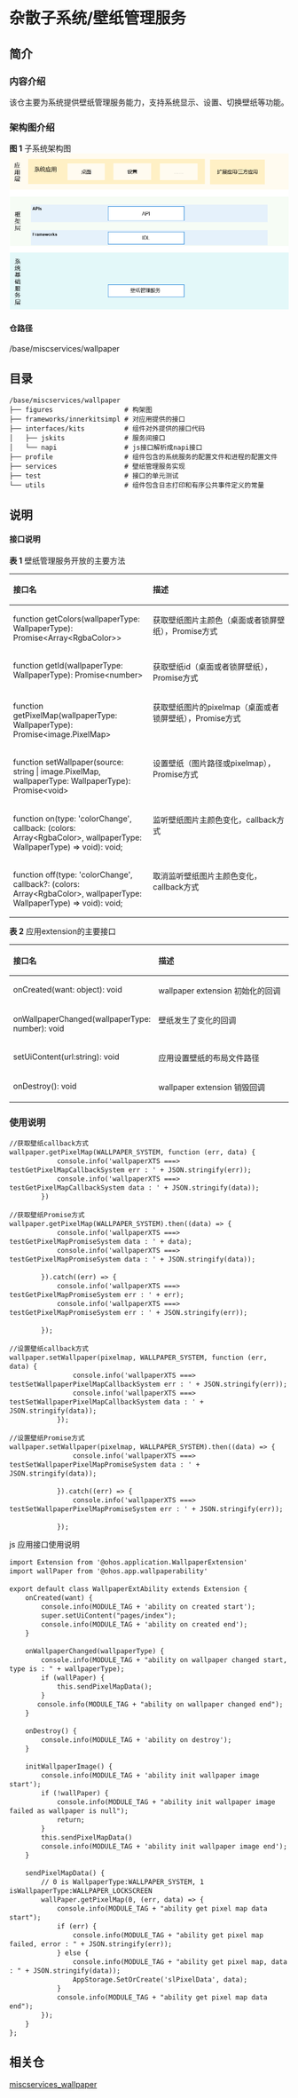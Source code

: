 # 杂散子系统/壁纸管理服务

## 简介

### 内容介绍
该仓主要为系统提供壁纸管理服务能力，支持系统显示、设置、切换壁纸等功能。

### 架构图介绍
**图 1** 子系统架构图  
![](figures/subsystem_architecture_zh.png "子系统架构图")

#### 仓路径

/base/miscservices/wallpaper

## 目录

```
/base/miscservices/wallpaper
├── figures                  # 构架图
├── frameworks/innerkitsimpl # 对应用提供的接口
├── interfaces/kits          # 组件对外提供的接口代码
│   ├── jskits               # 服务间接口
│   └── napi                 # js接口解析成napi接口
├── profile                  # 组件包含的系统服务的配置文件和进程的配置文件
├── services                 # 壁纸管理服务实现
├── test                     # 接口的单元测试
└── utils                    # 组件包含日志打印和有序公共事件定义的常量
```
## 说明

#### 接口说明
**表 1**  壁纸管理服务开放的主要方法

<a name="table033515471012"></a>
<table><thead align="left"><tr id="row143351854201012"><th class="cellrowborder" valign="top" width="50%" id="mcps1.2.3.1.1"><p id="p103351154121010"><a name="p103351154121010"></a><a name="p103351154121010"></a>接口名</p>
</th>
<th class="cellrowborder" valign="top" width="50%" id="mcps1.2.3.1.2"><p id="p1033585416105"><a name="p1033585416105"></a><a name="p1033585416105"></a>描述</p>
</th>
</tr>
</thead>
<tbody><tr id="row204321219393"><td class="cellrowborder" valign="top" width="50%" headers="mcps1.2.3.1.1 "><p id="p1893413268144"><a name="p1893413268144"></a><a name="p1893413268144"></a>function getColors(wallpaperType: WallpaperType): Promise&lt;Array&lt;RgbaColor&gt;&gt;</p>
</td>
<td class="cellrowborder" valign="top" width="50%" headers="mcps1.2.3.1.2 "><p id="p18761104812149"><a name="p18761104812149"></a><a name="p18761104812149"></a>获取壁纸图片主颜色（桌面或者锁屏壁纸），Promise方式</p>
</td>
</tr>
<tr id="row13335054111018"><td class="cellrowborder" valign="top" width="50%" headers="mcps1.2.3.1.1 "><p id="p12832214151418"><a name="p12832214151418"></a><a name="p12832214151418"></a>function getId(wallpaperType: WallpaperType): Promise&lt;number&gt;</p>
</td>
<td class="cellrowborder" valign="top" width="50%" headers="mcps1.2.3.1.2 "><p id="p3335145451011"><a name="p3335145451011"></a><a name="p3335145451011"></a>获取壁纸id（桌面或者锁屏壁纸），Promise方式</p>
</td>
</tr>
<tr id="row204321219393"><td class="cellrowborder" valign="top" width="50%" headers="mcps1.2.3.1.1 "><p id="p1893413268144"><a name="p1893413268144"></a><a name="p1893413268144"></a>function getPixelMap(wallpaperType: WallpaperType): Promise&lt;image.PixelMap&gt;</p>
</td>
<td class="cellrowborder" valign="top" width="50%" headers="mcps1.2.3.1.2 "><p id="p18761104812149"><a name="p18761104812149"></a><a name="p18761104812149"></a>获取壁纸图片的pixelmap（桌面或者锁屏壁纸），Promise方式</p>
</td>
</tr>
<tr id="row204321219393"><td class="cellrowborder" valign="top" width="50%" headers="mcps1.2.3.1.1 "><p id="p1893413268144"><a name="p1893413268144"></a><a name="p1893413268144"></a>function setWallpaper(source: string | image.PixelMap, wallpaperType: WallpaperType): Promise&lt;void&gt;</p>
</td>
<td class="cellrowborder" valign="top" width="50%" headers="mcps1.2.3.1.2 "><p id="p18761104812149"><a name="p18761104812149"></a><a name="p18761104812149"></a>设置壁纸（图片路径或pixelmap），Promise方式</p>
</td>
</tr>
<tr id="row204321219393"><td class="cellrowborder" valign="top" width="50%" headers="mcps1.2.3.1.1 "><p id="p1893413268144"><a name="p1893413268144"></a><a name="p1893413268144"></a>function on(type: 'colorChange', callback: (colors: Array&lt;RgbaColor&gt;, wallpaperType: WallpaperType) => void): void;
</p>
</td>
<td class="cellrowborder" valign="top" width="50%" headers="mcps1.2.3.1.2 "><p id="p18761104812149"><a name="p18761104812149"></a><a name="p18761104812149"></a>监听壁纸图片主颜色变化，callback方式</p>
</td>
</tr>
<tr id="row204321219393"><td class="cellrowborder" valign="top" width="50%" headers="mcps1.2.3.1.1 "><p id="p1893413268144"><a name="p1893413268144"></a><a name="p1893413268144"></a>function off(type: 'colorChange', callback?: (colors: Array&lt;RgbaColor&gt;, wallpaperType: WallpaperType) => void): void;
</p>
</td>
<td class="cellrowborder" valign="top" width="50%" headers="mcps1.2.3.1.2 "><p id="p18761104812149"><a name="p18761104812149"></a><a name="p18761104812149"></a>取消监听壁纸图片主颜色变化，callback方式</p>
</td>
</tr>
</tbody>
</table>

**表 2**  应用extension的主要接口

<a name="table033515471012"></a>
<table><thead align="left"><tr id="row143351854201012"><th class="cellrowborder" valign="top" width="50%" id="mcps1.2.3.1.1"><p id="p103351154121010"><a name="p103351154121010"></a><a name="p103351154121010"></a>接口名</p>
</th>
<th class="cellrowborder" valign="top" width="50%" id="mcps1.2.3.1.2"><p id="p1033585416105"><a name="p1033585416105"></a><a name="p1033585416105"></a>描述</p>
</th>
</tr>
</thead>
<tbody><tr id="row204321219393"><td class="cellrowborder" valign="top" width="50%" headers="mcps1.2.3.1.1 "><p id="p1893413268144"><a name="p1893413268144"></a><a name="p1893413268144"></a>onCreated(want: object): void</p>
</td>
<td class="cellrowborder" valign="top" width="50%" headers="mcps1.2.3.1.2 "><p id="p18761104812149"><a name="p18761104812149"></a><a name="p18761104812149"></a>wallpaper extension 初始化的回调</p>
</td>
</tr>
<tr id="row13335054111018"><td class="cellrowborder" valign="top" width="50%" headers="mcps1.2.3.1.1 "><p id="p12832214151418"><a name="p12832214151418"></a><a name="p12832214151418"></a>onWallpaperChanged(wallpaperType: number): void</p>
</td>
<td class="cellrowborder" valign="top" width="50%" headers="mcps1.2.3.1.2 "><p id="p3335145451011"><a name="p3335145451011"></a><a name="p3335145451011"></a>壁纸发生了变化的回调</p>
</td>
</tr>
<tr id="row204321219393"><td class="cellrowborder" valign="top" width="50%" headers="mcps1.2.3.1.1 "><p id="p1893413268144"><a name="p1893413268144"></a><a name="p1893413268144"></a>setUiContent(url:string): void</p>
</td>
<td class="cellrowborder" valign="top" width="50%" headers="mcps1.2.3.1.2 "><p id="p18761104812149"><a name="p18761104812149"></a><a name="p18761104812149"></a>应用设置壁纸的布局文件路径</p>
</td>
</tr>
<tr id="row204321219393"><td class="cellrowborder" valign="top" width="50%" headers="mcps1.2.3.1.1 "><p id="p1893413268144"><a name="p1893413268144"></a><a name="p1893413268144"></a>onDestroy(): void
</p>
</td>
<td class="cellrowborder" valign="top" width="50%" headers="mcps1.2.3.1.2 "><p id="p18761104812149"><a name="p18761104812149"></a><a name="p18761104812149"></a>wallpaper extension 销毁回调</p>
</td>
</tr>
</tbody>
</table>

### 使用说明
```
//获取壁纸callback方式
wallpaper.getPixelMap(WALLPAPER_SYSTEM, function (err, data) {
            console.info('wallpaperXTS ===> testGetPixelMapCallbackSystem err : ' + JSON.stringify(err));
            console.info('wallpaperXTS ===> testGetPixelMapCallbackSystem data : ' + JSON.stringify(data));
        })

//获取壁纸Promise方式
wallpaper.getPixelMap(WALLPAPER_SYSTEM).then((data) => {
            console.info('wallpaperXTS ===> testGetPixelMapPromiseSystem data : ' + data);
            console.info('wallpaperXTS ===> testGetPixelMapPromiseSystem data : ' + JSON.stringify(data));

        }).catch((err) => {
            console.info('wallpaperXTS ===> testGetPixelMapPromiseSystem err : ' + err);
            console.info('wallpaperXTS ===> testGetPixelMapPromiseSystem err : ' + JSON.stringify(err));

        });

//设置壁纸callback方式
wallpaper.setWallpaper(pixelmap, WALLPAPER_SYSTEM, function (err, data) {
                console.info('wallpaperXTS ===> testSetWallpaperPixelMapCallbackSystem err : ' + JSON.stringify(err));
                console.info('wallpaperXTS ===> testSetWallpaperPixelMapCallbackSystem data : ' + JSON.stringify(data));
            });

//设置壁纸Promise方式
wallpaper.setWallpaper(pixelmap, WALLPAPER_SYSTEM).then((data) => {
                console.info('wallpaperXTS ===> testSetWallpaperPixelMapPromiseSystem data : ' + JSON.stringify(data));

            }).catch((err) => {
                console.info('wallpaperXTS ===> testSetWallpaperPixelMapPromiseSystem err : ' + JSON.stringify(err));

            });
```

js 应用接口使用说明
```
import Extension from '@ohos.application.WallpaperExtension'
import wallPaper from '@ohos.app.wallpaperability'

export default class WallpaperExtAbility extends Extension {
    onCreated(want) {
        console.info(MODULE_TAG + 'ability on created start');
        super.setUiContent("pages/index");
        console.info(MODULE_TAG + 'ability on created end');
    }

    onWallpaperChanged(wallpaperType) {
        console.info(MODULE_TAG + "ability on wallpaper changed start, type is : " + wallpaperType);
        if (wallPaper) {
            this.sendPixelMapData();
        }
       console.info(MODULE_TAG + "ability on wallpaper changed end");
    }

    onDestroy() {
        console.info(MODULE_TAG + 'ability on destroy');
    }

    initWallpaperImage() {
        console.info(MODULE_TAG + 'ability init wallpaper image start');
        if (!wallPaper) {
            console.info(MODULE_TAG + "ability init wallpaper image failed as wallpaper is null");
            return;
        }
        this.sendPixelMapData()
        console.info(MODULE_TAG + 'ability init wallpaper image end');
    }

    sendPixelMapData() {
        // 0 is WallpaperType:WALLPAPER_SYSTEM, 1 isWallpaperType:WALLPAPER_LOCKSCREEN
        wallPaper.getPixelMap(0, (err, data) => {
            console.info(MODULE_TAG + "ability get pixel map data start");
            if (err) {
                console.info(MODULE_TAG + "ability get pixel map failed, error : " + JSON.stringify(err));
            } else {
                console.info(MODULE_TAG + "ability get pixel map, data : " + JSON.stringify(data));
                AppStorage.SetOrCreate('slPixelData', data);
            }
            console.info(MODULE_TAG + "ability get pixel map data end");
        });
    }
};

```

## 相关仓
[miscservices_wallpaper](https://gitee.com/openharmony/miscservices_wallpaper/blob/master/README_ZH.md)

